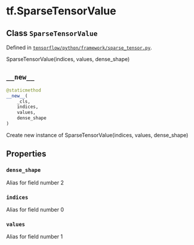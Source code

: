 <div itemscope itemtype="http://developers.google.com/ReferenceObject">
<meta itemprop="name" content="tf.SparseTensorValue" />
<meta itemprop="path" content="Stable" />
<meta itemprop="property" content="dense_shape"/>
<meta itemprop="property" content="indices"/>
<meta itemprop="property" content="values"/>
<meta itemprop="property" content="__new__"/>
</div>

# tf.SparseTensorValue

## Class `SparseTensorValue`





Defined in [`tensorflow/python/framework/sparse_tensor.py`](https://www.tensorflow.org/code/tensorflow/python/framework/sparse_tensor.py).

SparseTensorValue(indices, values, dense_shape)

<h2 id="__new__"><code>__new__</code></h2>

``` python
@staticmethod
__new__(
    _cls,
    indices,
    values,
    dense_shape
)
```

Create new instance of SparseTensorValue(indices, values, dense_shape)



## Properties

<h3 id="dense_shape"><code>dense_shape</code></h3>

Alias for field number 2

<h3 id="indices"><code>indices</code></h3>

Alias for field number 0

<h3 id="values"><code>values</code></h3>

Alias for field number 1



